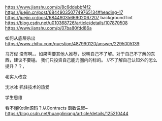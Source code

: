 https://www.jianshu.com/p/8c6ddebbf4f2
https://juejin.cn/post/6844903507749765134#heading-17
https://juejin.cn/post/6844903566902067207
backgroundTint
https://blog.csdn.net/u010368726/article/details/107870508
https://www.jianshu.com/p/07ba80fdd86a


如何从底层杀出
https://www.zhihu.com/question/487990120/answer/2295005139

马万俊
没有啊。。如果需要其他人推荐，说明自己不了解。对于自己不了解的东西，建议不要碰。
我们只投资自己能力圈内的标的。
//不了解自己认知外的怎么提升？？，

老实人改变

沈冰冰
抓住技术的热爱

学生思维

看不懂Kotlin源码？从Contracts 函数说起~
https://blog.csdn.net/huangliniqng/article/details/125210444